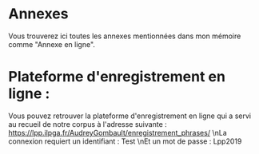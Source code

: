 # Annexes
Vous trouverez ici toutes les annexes mentionnées dans mon mémoire comme "Annexe en ligne".

# Plateforme d'enregistrement en ligne :
Vous pouvez retrouver la plateforme d'enregistrement en ligne qui a servi au recueil de notre corpus à l'adresse suivante :
https://lpp.ilpga.fr/AudreyGombault/enregistrement_phrases/
\nLa connexion requiert un identifiant : Test
\nEt un mot de passe : Lpp2019
